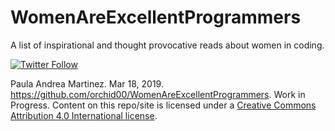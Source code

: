 # WomenAreExcellentProgrammers
A list of inspirational and thought provocative reads about women in coding.

[![Twitter Follow](https://img.shields.io/twitter/follow/orchid00.svg?style=social)](https://twitter.com/orchid00)

Paula Andrea Martinez. Mar 18, 2019. https://github.com/orchid00/WomenAreExcellentProgrammers. Work in Progress. Content on this repo/site is licensed under a [Creative Commons Attribution 4.0 International license](https://creativecommons.org/licenses/by/4.0/).


